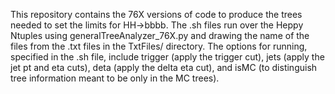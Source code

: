 This repository contains the 76X versions of code to produce the trees needed to set the limits for HH->bbbb. The .sh files run over the Heppy Ntuples using generalTreeAnalyzer_76X.py and drawing the name of the files from the .txt files in the TxtFiles/ directory. The options for running, specified in the .sh file, include trigger (apply the trigger cut), jets (apply the jet pt and eta cuts), deta (apply the delta eta cut), and isMC (to distinguish tree information meant to be only in the MC trees).
